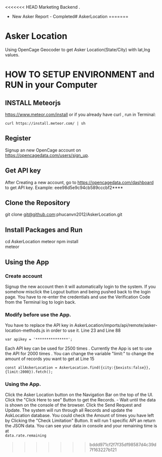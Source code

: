 <<<<<<< HEAD
Marketing Backend . 
- New Asker Report - Completed# AskerLocation
=======
# Asker Location
  Using OpenCage Geocoder to get Asker Location(State/City) with lat,lng values.

# HOW TO SETUP ENVIRONMENT and RUN in your Computer

## INSTALL Meteorjs
https://www.meteor.com/install
or if you already have curl , run in Terminal: 
```
curl https://install.meteor.com/ | sh
```

## Register
  Signup an new OpenCage account on https://opencagedata.com/users/sign_up.

## Get API key
  After Creating a new account, go to https://opencagedata.com/dashboard to get API key. 
    Example: eee98d5e9c94cb589cccbf2****

## Clone the Repository 
  git clone git@github.com:phucanvn2012/AskerLocation.git
  
## Install Packages and Run
  
  cd AskerLocation
  meteor npm install  
  meteor
  
  
## Using the App


### Create account
 
 Signup the new account then it will automatically login to the system.
 If you somehow misclick the Logout button and being pushed back to the login page.
 You have to re-enter the credentials and use the Verification Code from the Terminal log to login back.

### Modify before use the App.

  You have to replace the API key in AskerLocation/imports/api/remote/asker-location-methods.js in order to use it.
  Line 23 and Line 88
  ```
  var apikey = '***************';
  ```
  Each API key can be used for 2500 times . 
  Currently the App is set to use the API for 2000 times . You can change the variable "limit:" to change the amount of records you want to get at Line 15
  ```
  const allAskerLocation = AskerLocation.find({city:{$exists:false}},{limit:2000}).fetch();
  ```
  
  
### Using the App. 
  
   Click the Asker Location button on the Navigation Bar on the top of the UI.
   Click the "Click Here to see" Button to get the Records. 
    - Wait until the data is shown on the console of the browser.
   Click the Send Request and Update.
   The system will run through all Records and update the AskLocation database.
   You could check the Amount of times you have left by Clicking the "Check Limitation" Button.
   It will run 1 specific API an return the JSON data. You can see your data in console and your remaining time is at  
      ```data.rate.remaining```
   
>>>>>>> bddd971cf2f7f35df98587d4c39d7f163227b121
